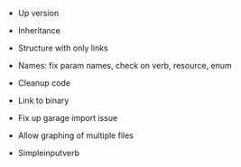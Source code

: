 -   Up version
-   Inheritance
-   Structure with only links

-   Names: fix param names, check on verb, resource, enum

-   Cleanup code
-   Link to binary
-   Fix up garage import issue
-   Allow graphing of multiple files
-   Simpleinputverb
